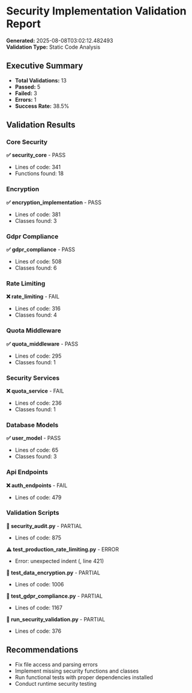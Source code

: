 # Security Implementation Validation Report

**Generated:** 2025-08-08T03:02:12.482493  
**Validation Type:** Static Code Analysis  

## Executive Summary

- **Total Validations:** 13
- **Passed:** 5
- **Failed:** 3
- **Errors:** 1
- **Success Rate:** 38.5%

## Validation Results

### Core Security

**✅ security_core** - PASS
- Lines of code: 341
- Functions found: 18


### Encryption

**✅ encryption_implementation** - PASS
- Lines of code: 381
- Classes found: 3


### Gdpr Compliance

**✅ gdpr_compliance** - PASS
- Lines of code: 508
- Classes found: 6


### Rate Limiting

**❌ rate_limiting** - FAIL
- Lines of code: 316
- Classes found: 4


### Quota Middleware

**✅ quota_middleware** - PASS
- Lines of code: 295
- Classes found: 1


### Security Services

**❌ quota_service** - FAIL
- Lines of code: 236
- Classes found: 1


### Database Models

**✅ user_model** - PASS
- Lines of code: 65
- Classes found: 3


### Api Endpoints

**❌ auth_endpoints** - FAIL
- Lines of code: 479


### Validation Scripts

**🔶 security_audit.py** - PARTIAL
- Lines of code: 875

**⚠️ test_production_rate_limiting.py** - ERROR
- Error: unexpected indent (<unknown>, line 421)

**🔶 test_data_encryption.py** - PARTIAL
- Lines of code: 1006

**🔶 test_gdpr_compliance.py** - PARTIAL
- Lines of code: 1167

**🔶 run_security_validation.py** - PARTIAL
- Lines of code: 376


## Recommendations

- Fix file access and parsing errors
- Implement missing security functions and classes
- Run functional tests with proper dependencies installed
- Conduct runtime security testing

